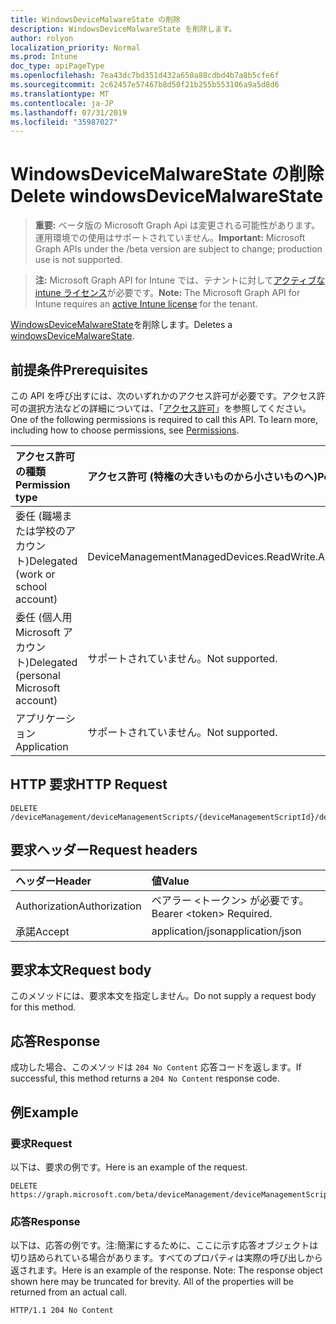 ```yaml
---
title: WindowsDeviceMalwareState の削除
description: WindowsDeviceMalwareState を削除します。
author: rolyon
localization_priority: Normal
ms.prod: Intune
doc_type: apiPageType
ms.openlocfilehash: 7ea43dc7bd351d432a650a88cdbd4b7a8b5cfe6f
ms.sourcegitcommit: 2c62457e57467b8d50f21b255b553106a9a5d8d6
ms.translationtype: MT
ms.contentlocale: ja-JP
ms.lasthandoff: 07/31/2019
ms.locfileid: "35987027"
---
```

# <a name="delete-windowsdevicemalwarestate"></a><span data-ttu-id="510d6-103">WindowsDeviceMalwareState の削除</span><span class="sxs-lookup"><span data-stu-id="510d6-103">Delete windowsDeviceMalwareState</span></span>

> <span data-ttu-id="510d6-104">**重要:** ベータ版の Microsoft Graph Api は変更される可能性があります。運用環境での使用はサポートされていません。</span><span class="sxs-lookup"><span data-stu-id="510d6-104">**Important:** Microsoft Graph APIs under the /beta version are subject to change; production use is not supported.</span></span>

> <span data-ttu-id="510d6-105">**注:** Microsoft Graph API for Intune では、テナントに対して[アクティブな intune ライセンス](https://go.microsoft.com/fwlink/?linkid=839381)が必要です。</span><span class="sxs-lookup"><span data-stu-id="510d6-105">**Note:** The Microsoft Graph API for Intune requires an [active Intune license](https://go.microsoft.com/fwlink/?linkid=839381) for the tenant.</span></span>

<span data-ttu-id="510d6-106">[WindowsDeviceMalwareState](../resources/intune-devices-windowsdevicemalwarestate.md)を削除します。</span><span class="sxs-lookup"><span data-stu-id="510d6-106">Deletes a [windowsDeviceMalwareState](../resources/intune-devices-windowsdevicemalwarestate.md).</span></span>

## <a name="prerequisites"></a><span data-ttu-id="510d6-107">前提条件</span><span class="sxs-lookup"><span data-stu-id="510d6-107">Prerequisites</span></span>
<span data-ttu-id="510d6-p101">この API を呼び出すには、次のいずれかのアクセス許可が必要です。アクセス許可の選択方法などの詳細については、「[アクセス許可](/graph/permissions-reference)」を参照してください。</span><span class="sxs-lookup"><span data-stu-id="510d6-p101">One of the following permissions is required to call this API. To learn more, including how to choose permissions, see [Permissions](/graph/permissions-reference).</span></span>

|<span data-ttu-id="510d6-110">アクセス許可の種類</span><span class="sxs-lookup"><span data-stu-id="510d6-110">Permission type</span></span>|<span data-ttu-id="510d6-111">アクセス許可 (特権の大きいものから小さいものへ)</span><span class="sxs-lookup"><span data-stu-id="510d6-111">Permissions (from most to least privileged)</span></span>|
|:---|:---|
|<span data-ttu-id="510d6-112">委任 (職場または学校のアカウント)</span><span class="sxs-lookup"><span data-stu-id="510d6-112">Delegated (work or school account)</span></span>|<span data-ttu-id="510d6-113">DeviceManagementManagedDevices.ReadWrite.All</span><span class="sxs-lookup"><span data-stu-id="510d6-113">DeviceManagementManagedDevices.ReadWrite.All</span></span>|
|<span data-ttu-id="510d6-114">委任 (個人用 Microsoft アカウント)</span><span class="sxs-lookup"><span data-stu-id="510d6-114">Delegated (personal Microsoft account)</span></span>|<span data-ttu-id="510d6-115">サポートされていません。</span><span class="sxs-lookup"><span data-stu-id="510d6-115">Not supported.</span></span>|
|<span data-ttu-id="510d6-116">アプリケーション</span><span class="sxs-lookup"><span data-stu-id="510d6-116">Application</span></span>|<span data-ttu-id="510d6-117">サポートされていません。</span><span class="sxs-lookup"><span data-stu-id="510d6-117">Not supported.</span></span>|

## <a name="http-request"></a><span data-ttu-id="510d6-118">HTTP 要求</span><span class="sxs-lookup"><span data-stu-id="510d6-118">HTTP Request</span></span>
<!-- {
  "blockType": "ignored"
}
-->
``` http
DELETE /deviceManagement/deviceManagementScripts/{deviceManagementScriptId}/deviceRunStates/{deviceManagementScriptDeviceStateId}/managedDevice/windowsProtectionState/detectedMalwareState/{windowsDeviceMalwareStateId}
```

## <a name="request-headers"></a><span data-ttu-id="510d6-119">要求ヘッダー</span><span class="sxs-lookup"><span data-stu-id="510d6-119">Request headers</span></span>
|<span data-ttu-id="510d6-120">ヘッダー</span><span class="sxs-lookup"><span data-stu-id="510d6-120">Header</span></span>|<span data-ttu-id="510d6-121">値</span><span class="sxs-lookup"><span data-stu-id="510d6-121">Value</span></span>|
|:---|:---|
|<span data-ttu-id="510d6-122">Authorization</span><span class="sxs-lookup"><span data-stu-id="510d6-122">Authorization</span></span>|<span data-ttu-id="510d6-123">ベアラー &lt;トークン&gt; が必要です。</span><span class="sxs-lookup"><span data-stu-id="510d6-123">Bearer &lt;token&gt; Required.</span></span>|
|<span data-ttu-id="510d6-124">承諾</span><span class="sxs-lookup"><span data-stu-id="510d6-124">Accept</span></span>|<span data-ttu-id="510d6-125">application/json</span><span class="sxs-lookup"><span data-stu-id="510d6-125">application/json</span></span>|

## <a name="request-body"></a><span data-ttu-id="510d6-126">要求本文</span><span class="sxs-lookup"><span data-stu-id="510d6-126">Request body</span></span>
<span data-ttu-id="510d6-127">このメソッドには、要求本文を指定しません。</span><span class="sxs-lookup"><span data-stu-id="510d6-127">Do not supply a request body for this method.</span></span>

## <a name="response"></a><span data-ttu-id="510d6-128">応答</span><span class="sxs-lookup"><span data-stu-id="510d6-128">Response</span></span>
<span data-ttu-id="510d6-129">成功した場合、このメソッドは `204 No Content` 応答コードを返します。</span><span class="sxs-lookup"><span data-stu-id="510d6-129">If successful, this method returns a `204 No Content` response code.</span></span>

## <a name="example"></a><span data-ttu-id="510d6-130">例</span><span class="sxs-lookup"><span data-stu-id="510d6-130">Example</span></span>

### <a name="request"></a><span data-ttu-id="510d6-131">要求</span><span class="sxs-lookup"><span data-stu-id="510d6-131">Request</span></span>
<span data-ttu-id="510d6-132">以下は、要求の例です。</span><span class="sxs-lookup"><span data-stu-id="510d6-132">Here is an example of the request.</span></span>
``` http
DELETE https://graph.microsoft.com/beta/deviceManagement/deviceManagementScripts/{deviceManagementScriptId}/deviceRunStates/{deviceManagementScriptDeviceStateId}/managedDevice/windowsProtectionState/detectedMalwareState/{windowsDeviceMalwareStateId}
```

### <a name="response"></a><span data-ttu-id="510d6-133">応答</span><span class="sxs-lookup"><span data-stu-id="510d6-133">Response</span></span>
<span data-ttu-id="510d6-p102">以下は、応答の例です。注:簡潔にするために、ここに示す応答オブジェクトは切り詰められている場合があります。すべてのプロパティは実際の呼び出しから返されます。</span><span class="sxs-lookup"><span data-stu-id="510d6-p102">Here is an example of the response. Note: The response object shown here may be truncated for brevity. All of the properties will be returned from an actual call.</span></span>
``` http
HTTP/1.1 204 No Content
```





